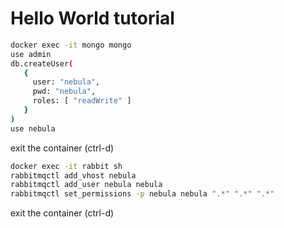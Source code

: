 # Hello World tutorial

```bash
docker exec -it mongo mongo
use admin
db.createUser(
   {
     user: "nebula",
     pwd: "nebula",
     roles: [ "readWrite" ]
   }
)
use nebula

```

exit the container (ctrl-d)

```bash
docker exec -it rabbit sh
rabbitmqctl add_vhost nebula
rabbitmqctl add_user nebula nebula
rabbitmqctl set_permissions -p nebula nebula ".*" ".*" ".*"

```

exit the container (ctrl-d)
